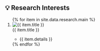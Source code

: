 <h2 id="research">💡 Research Interests</h2>

<div class="research">
  <ol class="research-list">
    {% for item in site.data.research.main %}
    <li class="experience-item">
      <div class="experience-logo">
        <img src="{{ item.image }}" alt="{{ item.title }}" class="logo-img">
      </div>
      <div class="experience-details">
        <div class="title">{{ item.title }}</div>
        <ul>
          <li>{{ item.details }}</li>
        </ul>
      </div>
    </li>
    {% endfor %}
  </ol>
</div>
